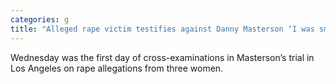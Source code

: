 ```yaml
---
categories: g
title: "Alleged rape victim testifies against Danny Masterson ‘I was smothered’"
---
```

Wednesday was the first day of cross-examinations in Masterson’s trial in Los Angeles on rape allegations from three women.